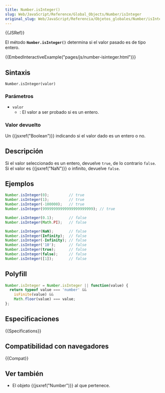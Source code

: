 ```yaml
---
title: Number.isInteger()
slug: Web/JavaScript/Reference/Global_Objects/Number/isInteger
original_slug: Web/JavaScript/Referencia/Objetos_globales/Number/isInteger
---
```


{{JSRef}}

El método **`Number.isInteger()`** determina si el valor pasado es de tipo entero.

{{EmbedInteractiveExample("pages/js/number-isinteger.html")}}

## Sintaxis

```
Number.isInteger(valor)
```

### Parámetros

- `valor`
  - : El valor a ser probado si es un entero.

### Valor devuelto

Un {{jsxref("Boolean")}} indicando si el valor dado es un entero o no.

## Descripción

Si el valor seleccionado es un entero, devuelve `true`, de lo contrario `false`. Si el valor es {{jsxref("NaN")}} o infinito, devuelve `false`.

## Ejemplos

```js
Number.isInteger(0);         // true
Number.isInteger(1);         // true
Number.isInteger(-100000);   // true
Number.isInteger(99999999999999999999999); // true

Number.isInteger(0.1);       // false
Number.isInteger(Math.PI);   // false

Number.isInteger(NaN);       // false
Number.isInteger(Infinity);  // false
Number.isInteger(-Infinity); // false
Number.isInteger('10');      // false
Number.isInteger(true);      // false
Number.isInteger(false);     // false
Number.isInteger([1]);       // false
```

## Polyfill

```js
Number.isInteger = Number.isInteger || function(value) {
  return typeof value === 'number' &&
    isFinite(value) &&
    Math.floor(value) === value;
};
```

## Especificaciones

{{Specifications}}

## Compatibilidad con navegadores

{{Compat}}

## Ver también

- El objeto {{jsxref("Number")}} al que pertenece.
